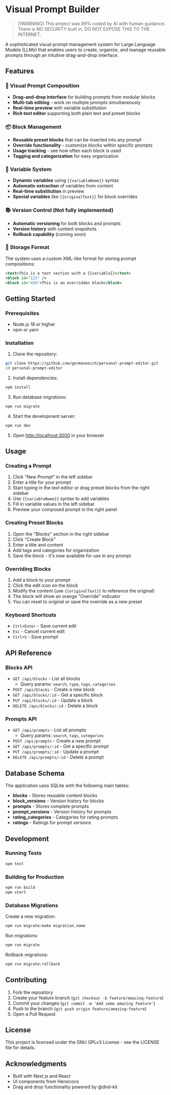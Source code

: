 # Visual Prompt Builder

>[!WARNING] This project was 99% coded by AI with human guidance. There is NO SECURITY built in, DO NOT EXPOSE THIS TO THE INTERNET. 

A sophisticated visual prompt management system for Large Language Models (LLMs) that enables users to create, organize, and manage reusable prompts through an intuitive drag-and-drop interface.

## Features

### 🎨 Visual Prompt Composition
- **Drag-and-drop interface** for building prompts from modular blocks
- **Multi-tab editing** - work on multiple prompts simultaneously
- **Real-time preview** with variable substitution
- **Rich text editor** supporting both plain text and preset blocks

### 📦 Block Management
- **Reusable preset blocks** that can be inserted into any prompt
- **Override functionality** - customize blocks within specific prompts
- **Usage tracking** - see how often each block is used
- **Tagging and categorization** for easy organization

### 🔧 Variable System
- **Dynamic variables** using `{{variableName}}` syntax
- **Automatic extraction** of variables from content
- **Real-time substitution** in preview
- **Special variables** like `{{originalText}}` for block overrides

### 📚 Version Control (Not fully implemented)
- **Automatic versioning** for both blocks and prompts
- **Version history** with content snapshots
- **Rollback capability** (coming soon)

### 💾 Storage Format
The system uses a custom XML-like format for storing prompt compositions:
```xml
<text>This is a text section with a {{variable}}</text>
<block id="123" />
<block id="456">This is an overridden block</block>
```

## Getting Started

### Prerequisites

- Node.js 18 or higher
- npm or yarn

### Installation

1. Clone the repository:
```bash
git clone https://github.com/germanoeich/personal-prompt-editor.git
cd personal-prompt-editor
```

2. Install dependencies:
```bash
npm install
```

3. Run database migrations:
```bash
npm run migrate
```

4. Start the development server:
```bash
npm run dev
```

5. Open [http://localhost:3000](http://localhost:3000) in your browser

## Usage

### Creating a Prompt

1. Click "New Prompt" in the left sidebar
2. Enter a title for your prompt
3. Start typing in the text editor or drag preset blocks from the right sidebar
4. Use `{{variableName}}` syntax to add variables
5. Fill in variable values in the left sidebar
6. Preview your composed prompt in the right panel

### Creating Preset Blocks

1. Open the "Blocks" section in the right sidebar
2. Click "Create Block"
3. Enter a title and content
4. Add tags and categories for organization
5. Save the block - it's now available for use in any prompt

### Overriding Blocks

1. Add a block to your prompt
2. Click the edit icon on the block
3. Modify the content (use `{{originalText}}` to reference the original)
4. The block will show an orange "Override" indicator
5. You can reset to original or save the override as a new preset

### Keyboard Shortcuts

- `Ctrl+Enter` - Save current edit
- `Esc` - Cancel current edit
- `Ctrl+S` - Save prompt

## API Reference

### Blocks API

- `GET /api/blocks` - List all blocks
  - Query params: `search`, `type`, `tags`, `categories`
- `POST /api/blocks` - Create a new block
- `GET /api/blocks/:id` - Get a specific block
- `PUT /api/blocks/:id` - Update a block
- `DELETE /api/blocks/:id` - Delete a block

### Prompts API

- `GET /api/prompts` - List all prompts
  - Query params: `search`, `tags`, `categories`
- `POST /api/prompts` - Create a new prompt
- `GET /api/prompts/:id` - Get a specific prompt
- `PUT /api/prompts/:id` - Update a prompt
- `DELETE /api/prompts/:id` - Delete a prompt

## Database Schema

The application uses SQLite with the following main tables:

- **blocks** - Stores reusable content blocks
- **block_versions** - Version history for blocks
- **prompts** - Stores complete prompts
- **prompt_versions** - Version history for prompts
- **rating_categories** - Categories for rating prompts
- **ratings** - Ratings for prompt versions

## Development

### Running Tests
```bash
npm test
```

### Building for Production
```bash
npm run build
npm start
```

### Database Migrations

Create a new migration:
```bash
npm run migrate:make migration_name
```

Run migrations:
```bash
npm run migrate
```

Rollback migrations:
```bash
npm run migrate:rollback
```

## Contributing

1. Fork the repository
2. Create your feature branch (`git checkout -b feature/amazing-feature`)
3. Commit your changes (`git commit -m 'Add some amazing feature'`)
4. Push to the branch (`git push origin feature/amazing-feature`)
5. Open a Pull Request

## License

This project is licensed under the GNU GPLv3 License - see the LICENSE file for details.

## Acknowledgments

- Built with Next.js and React
- UI components from Heroicons
- Drag and drop functionality powered by @dnd-kit